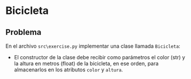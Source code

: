 Bicicleta
================================================

Problema
--------

En el archivo `src\exercise.py` implementar una clase llamada `Bicicleta`:

* El constructor de la clase debe recibir como parámetros el color (str) y la altura en metros (float) de la bicicleta, en ese orden, para almacenarlos en los atributos `color` y `altura`.
